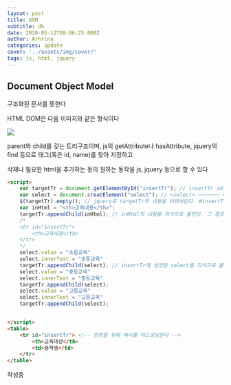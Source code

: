 ```yaml
---
layout: post
title: DOM
subtitle: db
date: 2020-05-12T09:06:25.000Z
author: Arhrina
categories: update
cover: '../assets/img/cover/'
tags: js, html, jquery
---
```


## Document Object Model

구조화된 문서를 뜻한다

HTML DOM은 다음 이미지와 같은 형식이다

<img src="https://upload.wikimedia.org/wikipedia/commons/thumb/5/5a/DOM-model.svg/1200px-DOM-model.svg.png">

parent와 child를 갖는 트리구조이며, js의 getAttribute나 hasAttribute, jquery의 find 등으로 태그(혹은 id, name)를 찾아 지정하고

삭제나 필요한 html을 추가하는 등의 원하는 동작을 js, jquery 등으로 할 수 있다

```html
<script>
    var targetTr = document.getElementById("insertTr"); // insertTr id를 가진 tr 태그를 가져온다
    var select = document.creatElement("select"); // <select> ~~~~~~~ </select>를 생성
    $(targetTr).empty(); // jquery로 targetTr의 내용을 비워버린다. #insertTr selector를 이용해서 비워도 된다
    var inHtml = "<th>교육내용</th>";
    targetTr.appendChild(inHtml); // inHtml의 내용을 자식으로 붙인다. 그 결과물은 아래 주석모양. innerHTML을 사용하면 다른 결과가 있다
    /*
    <tr id="insertTr">
        <th>교육내용</th>
    </tr>
    */
    select.value = "초등교육"
    select.innerText = "초등교육"
    targetTr.appendChild(select); // insertTr에 생성된 select를 자식으로 붙인다
    select.value = "중등교육"
    select.innerText = "중등교육"
    targetTr.appendChild(select);
    select.value = "고등교육"
    select.innerText = "고등교육"
    targetTr.appendChild(select);


</script>
<table>
    <tr id="insertTr"> <!-- 편의를 위해 예시를 하드코딩한다 -->
        <th>교육대상</th>
        <td>중학생</td>
    </tr>
</table>
```

작성중